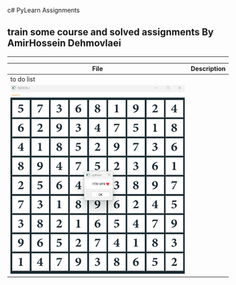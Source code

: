 c# PyLearn Assignments
## train some course and solved assignments By AmirHossein Dehmovlaei

---
| File                            | Description                                                                                                                                    |
|---------------------------------|------------------------------------------------------------------------------------------------------------------------------------------------|
| to do list                      |                                                                             |
| ![concentric](../23/sudoku.png) | |
